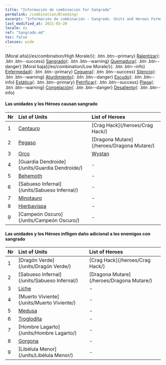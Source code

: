 ```yaml
---
title: "Información de combinación for Sangrado"
permalink: /combination/Bleeding/
excerpt: "Información de combinación - Sangrado. Units and Heroes Formation."
last_modified_at: 2021-03-20
locale: es
ref: "Sangrado.md"
toc: false
classes: wide
---
```


  [Moral alta](/es/combination/High Morale/){: .btn .btn--primary} [Ralentizar](/es/combination/Slow/){: .btn .btn--success} [Sangrado](/es/combination/Bleeding/){: .btn .btn--warning} [Quemadura](/es/combination/Burning/){: .btn .btn--danger} [Moral baja](/es/combination/Low Morale/){: .btn .btn--info} [Enfermedad](/es/combination/Disease/){: .btn .btn--primary} [Ceguera](/es/combination/Blind/){: .btn .btn--success} [Silencio](/es/combination/Silence/){: .btn .btn--warning} [Aturdimiento](/es/combination/Stun/){: .btn .btn--danger} [Escudo](/es/combination/Shield/){: .btn .btn--info} [Estática](/es/combination/Static/){: .btn .btn--primary} [Petrificar](/es/combination/Petrify/){: .btn .btn--success} [Plaga](/es/combination/Plague/){: .btn .btn--warning} [Congelación](/es/combination/Freeze/){: .btn .btn--danger} [Desaliento](/es/combination/Deterrence/){: .btn .btn--info} 


#### Las unidades y los Héroes causan sangrado

  | Nr |  List of Units  | List of Heroes | 
  |:---|:----------------|:---------------| 
  | 1 | [Centauro](/units/Centauro/) | [Crag Hack](/heroes/Crag Hack/) |
  | 2 | [Pegaso](/units/Pegaso/) | [Dragona Mutare](/heroes/Dragona Mutare/) |
  | 3 | [Orco](/units/Orco/) | [Wystan](/heroes/Wystan/) |
  | 4 | [Guardia Dendroide](/units/Guardia Dendroide/) | - |
  | 5 | [Behemoth](/units/Behemoth/) | - |
  | 6 | [Sabueso Infernal](/units/Sabueso Infernal/) | - |
  | 7 | [Minotauro](/units/Minotauro/) | - |
  | 8 | [Hierbavispa](/units/Hierbavispa/) | - |
  | 9 | [Campeón Oscuro](/units/Campeón Oscuro/) | - |


#### Las unidades y los Héroes infligen daño adicional a los enemigos con sangrado

  | Nr |  List of Units  | List of Heroes | 
  |:---|:----------------|:---------------| 
  | 1 | [Dragón Verde](/units/Dragón Verde/) | [Crag Hack](/heroes/Crag Hack/) |
  | 2 | [Sabueso Infernal](/units/Sabueso Infernal/) | [Dragona Mutare](/heroes/Dragona Mutare/) |
  | 3 | [Liche](/units/Liche/) | - |
  | 4 | [Muerto Viviente](/units/Muerto Viviente/) | - |
  | 5 | [Medusa](/units/Medusa/) | - |
  | 6 | [Troglodita](/units/Troglodita/) | - |
  | 7 | [Hombre Lagarto](/units/Hombre Lagarto/) | - |
  | 8 | [Gorgona](/units/Gorgona/) | - |
  | 9 | [Libélula Menor](/units/Libélula Menor/) | - |
